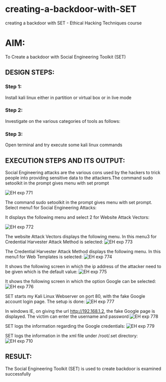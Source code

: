 # creating-a-backdoor-with-SET
creating a backdoor with SET - Ethical Hacking Techniques course

# AIM:
To Create a backdoor with Social Engineering Toolkit (SET)

## DESIGN STEPS:

### Step 1:

Install kali linux either in partition or virtual box or in live mode


### Step 2:

Investigate on the various categories of tools as follows:

### Step 3:

Open terminal and try execute some kali linux commands

## EXECUTION STEPS AND ITS OUTPUT:
Social Engineering attacks are the various cons used by the hackers to trick people into providing sensitive data to the attackers.The command sudo setoolkit in the prompt gives menu with set prompt

![EH exp 771](https://github.com/swetha1510/creating-a-backdoor-with-SET/assets/120623583/2a313b84-5c83-41c1-982e-b06d8abd1d72)

The command sudo setoolkit in the prompt gives menu with set prompt. Select menu1 for Social Engineering Attacks:

It displays the following menu and select 2 for Website Attack Vectors:

![EH exp 772](https://github.com/swetha1510/creating-a-backdoor-with-SET/assets/120623583/c66b91a5-6613-4929-877c-efccaf10cae0)

The website Attack Vectors displays the following menu. In this menu3 for Credential Harvester Attack Method is selected:
![EH exp 773](https://github.com/swetha1510/creating-a-backdoor-with-SET/assets/120623583/369fd6d0-edfe-461f-9005-03d9e72bcd12)

The Credential Harvester Attack Method displays the following menu. In this menu1 for Web Templates is selected: 
![EH exp 774](https://github.com/swetha1510/creating-a-backdoor-with-SET/assets/120623583/d10a55ea-dbd5-41d4-ac19-a9e8a0dd927d)

It shows the following screen in which the ip address of the attacker need to be given which is the default value:
![EH exp 775](https://github.com/swetha1510/creating-a-backdoor-with-SET/assets/120623583/47458553-62e5-489c-b1d4-8777c144d9a3)

It shows the following screen in which the option Google can be selected: 
![EH exp 776](https://github.com/swetha1510/creating-a-backdoor-with-SET/assets/120623583/010a49c1-426c-4945-bfea-46f9db8ee730)

SET starts my Kali Linux Webserver on port 80, with the fake Google account login page. The setup is done: 
![EH exp 777](https://github.com/swetha1510/creating-a-backdoor-with-SET/assets/120623583/2c0c27ac-5e4c-4596-8a94-f28523bfe673)

In windows IE, on giving the url http://192.168.1.2, the fake Google page is displayed. The victim can enter the username and password 
![EH exp 778](https://github.com/swetha1510/creating-a-backdoor-with-SET/assets/120623583/127973db-1a8e-47c7-82cb-099af91ae6c4)

SET logs the information regarding the Google credentials: 
![EH exp 779](https://github.com/swetha1510/creating-a-backdoor-with-SET/assets/120623583/1bf7d9f0-e210-4b3c-ade2-e08461690fb4)

SET logs the information in the xml file under /root/.set directory:
![EH exp 710](https://github.com/swetha1510/creating-a-backdoor-with-SET/assets/120623583/31509331-d607-47e4-a6af-35ab7978afc8)

## RESULT:
The Social Engineering Toolkit (SET) is used to create backdoor is  examined successfully
